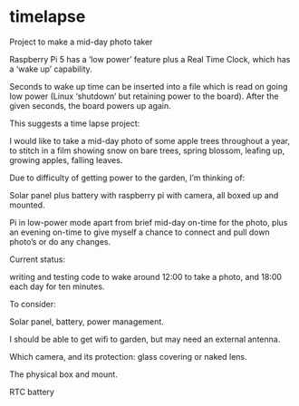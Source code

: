 # timelapse
Project to make a mid-day photo taker

Raspberry Pi 5 has a ‘low power’ feature plus a Real Time Clock, which has a ‘wake up’ capability.

Seconds to wake up time can be inserted into a file which is read on going low power (Linux ‘shutdown’ but retaining power to the board). After the given seconds, the board powers up again.

This suggests a time lapse project:

I would like to take a mid-day photo of some apple trees throughout a year, to stitch in a film showing snow on bare trees, spring blossom, leafing up, growing apples, falling leaves.

Due to difficulty of getting power to the garden, I’m thinking of:

Solar panel plus battery with raspberry pi with camera, all boxed up and mounted.

Pi in low-power mode apart from brief mid-day on-time for the photo, plus an evening on-time to give myself a chance to connect and pull down photo’s or do any changes.


Current status:

writing and testing code to wake around 12:00 to take a photo, and 18:00 each day for ten minutes.

To consider:

Solar panel, battery, power management.

I should be able to get wifi to garden, but may need an external antenna.

Which camera, and its protection: glass covering or naked lens.

The physical box and mount.

RTC battery
